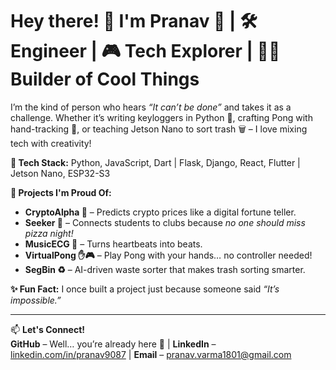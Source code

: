 # Hey there! 👋 I'm Pranav 🚀 | 🛠️ Engineer | 🎮 Tech Explorer | 🧑‍💻 Builder of Cool Things  

I’m the kind of person who hears *“It can’t be done”* and takes it as a challenge. Whether it’s writing keyloggers in Python 🐍, crafting Pong with hand-tracking 🎾, or teaching Jetson Nano to sort trash 🗑️ – I love mixing tech with creativity!  

**🔧 Tech Stack:** Python, JavaScript, Dart | Flask, Django, React, Flutter | Jetson Nano, ESP32-S3  

**🎯 Projects I'm Proud Of:**  
- **CryptoAlpha 🔮** – Predicts crypto prices like a digital fortune teller.  
- **Seeker 🍕** – Connects students to clubs because *no one should miss pizza night!*  
- **MusicECG 🎵** – Turns heartbeats into beats.  
- **VirtualPong ✋🎮** – Play Pong with your hands… no controller needed!  
- **SegBin ♻️** – AI-driven waste sorter that makes trash sorting smarter.  

**✨ Fun Fact:** I once built a project just because someone said *“It’s impossible.”*  

---  

📫 **Let's Connect!**  
**GitHub** – Well… you’re already here 👀 | **LinkedIn** – [linkedin.com/in/pranav9087](#) | **Email** – pranav.varma1801@gmail.com  
